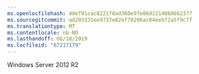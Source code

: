```yaml
---
ms.openlocfilehash: 4def91cac8221f8ad360e97e06d2214860662377
ms.sourcegitcommit: ad203331ee9737e82ef70206ac04eeb72a5f9c7f
ms.translationtype: MT
ms.contentlocale: nb-NO
ms.lasthandoff: 06/18/2019
ms.locfileid: "67217179"
---
```

Windows Server 2012 R2